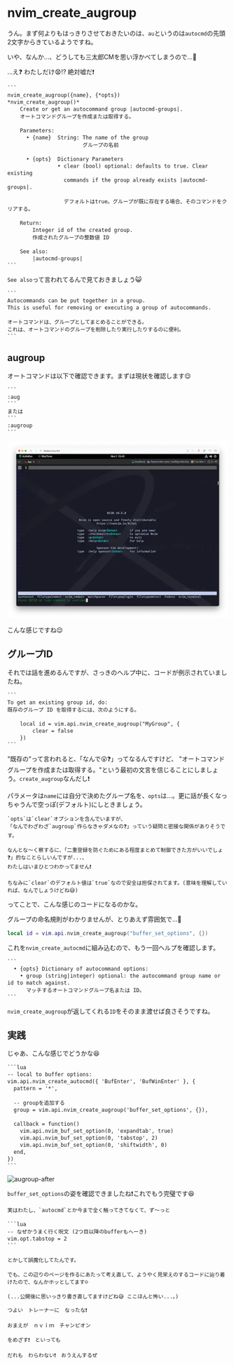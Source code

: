 # nvim_create_augroup

うん。まず何よりもはっきりさせておきたいのは、`au`というのは`autocmd`の先頭2文字からきているようですね。

いや、なんか...、どうしても三太郎CMを思い浮かべてしまうので...🍑

...え❓ わたしだけ😧⁉️ 絶対嘘だ❗

~~~admonish info title=":h nvim_create_augroup"
```
nvim_create_augroup({name}, {*opts})                   *nvim_create_augroup()*
    Create or get an autocommand group |autocmd-groups|.
    オートコマンドグループを作成または取得する。

    Parameters:  
      • {name}  String: The name of the group
                        グループの名前

      • {opts}  Dictionary Parameters
                • clear (bool) optional: defaults to true. Clear existing
                  commands if the group already exists |autocmd-groups|.

                  デフォルトはtrue。グループが既に存在する場合、そのコマンドをクリアする。

    Return:  
        Integer id of the created group.
        作成されたグループの整数値 ID

    See also:  
        |autocmd-groups|
```
~~~

`See also`って言われてるんで見ておきましょう😺

~~~admonish info title=":h autocmd-groups"
```
Autocommands can be put together in a group. 
This is useful for removing or executing a group of autocommands.

オートコマンドは、グループとしてまとめることができる。
これは、オートコマンドのグループを削除したり実行したりするのに便利。
```
~~~

## augroup

オートコマンドは以下で確認できます。まずは現状を確認します😌

~~~admonish quote
```
:aug
```
または
```
:augroup
```
~~~

![augroup-before](img/augroup-before.webp)

こんな感じですね😌

## グループID

それでは話を進めるんですが、さっきのヘルプ中に、コードが例示されていましたね。

~~~admonish info title=":h nvim_create_augroup"
```
To get an existing group id, do:  
既存のグループ ID を取得するには、次のようにする。 

    local id = vim.api.nvim_create_augroup("MyGroup", {
        clear = false
    })
``` 
~~~

"既存の"って言われると、「なんで😮❓」ってなるんですけど、
"オートコマンドグループを作成または取得する。"という最初の文言を信じることにしましょう。`create_augroup`なんだし❗

パラメータは`name`には自分で決めたグループ名を、`opts`は...。更に話が長くなっちゃうんで空っぽ(デフォルト)にしときましょう。

```admonish note
`opts`は`clear`オプションを含んでいますが、
「なんでわざわざ`augroup`作らなきゃダメなの❓」っていう疑問と密接な関係がありそうです。

なんとな〜く察するに、「二重登録を防ぐためにある程度まとめて制御できた方がいいでしょ❓」的なことらしいんですが...、
わたしはいまひとつわかってません❗

ちなみに`clear`のデフォルト値は`true`なので安全は担保されてます。(意味を理解していれば、なんでしょうけどね😅)
```

ってことで、こんな感じのコードになるのかな。

グループの命名規則がわかりませんが、とりあえず雰囲気で...🤫

```lua
local id = vim.api.nvim_create_augroup("buffer_set_options", {})
``````

これを`nvim_create_autocmd`に組み込むので、もう一回ヘルプを確認します。

~~~admonish info title=":h nvim_create_autocmd"
```
  • {opts} Dictionary of autocommand options:
    • group (string|integer) optional: the autocommand group name or id to match against.
      マッチするオートコマンドグループ名または ID。
```
~~~

`nvim_create_augroup`が返してくれる`ID`をそのまま渡せば良さそうですね。

## 実践

じゃあ、こんな感じでどうかな😆

~~~admonish example title="options.lua"
```lua
-- local to buffer options:
vim.api.nvim_create_autocmd({ 'BufEnter', 'BufWinEnter' }, {
  pattern = '*',

  -- groupを追加する
  group = vim.api.nvim_create_augroup('buffer_set_options', {}),

  callback = function()
    vim.api.nvim_buf_set_option(0, 'expandtab', true)
    vim.api.nvim_buf_set_option(0, 'tabstop', 2)
    vim.api.nvim_buf_set_option(0, 'shiftwidth', 0)
  end,
})
```
~~~

![augroup-after](img/augroup-after.webp)

`buffer_set_options`の姿を確認できましたね❗これでもう完璧です😆

~~~admonish note
実はわたし、`autocmd`とか今まで全く触ってきてなくて、ず〜っと

```lua
-- なぜかうまく行く呪文 (2つ目以降のbufferもへーき)
vim.opt.tabstop = 2
```

とかして誤魔化してたんです。

でも、この辺りのページを作るにあたって考え直して、ようやく見栄えのするコードに辿り着けたので、なんかホッとしてます☺️

(...公開後に思いっきり書き直してますけどね😅 ここほんと怖い...。)
~~~

```admonish success
つよい　トレーナーに　なったな❗
```

```admonish success title=""
おまえが　ｎｖｉｍ　チャンピオン

をめざす❗　といっても
```

```admonish success title=""
だれも　わらわない❗　おうえんするぜ
```
